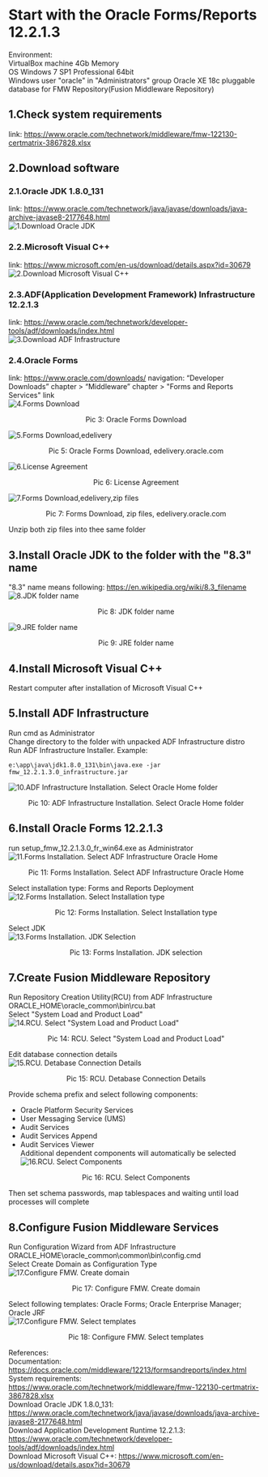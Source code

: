 # Start with the Oracle Forms/Reports 12.2.1.3
Environment:  
VirtualBox machine 4Gb Memory  
OS Windows 7 SP1 Professional 64bit  
Windows user "oracle" in "Administrators" group
Oracle XE 18c pluggable database for FMW Repository(Fusion Middleware Repository)  

## 1.Check system requirements
link: https://www.oracle.com/technetwork/middleware/fmw-122130-certmatrix-3867828.xlsx  
## 2.Download software  
### 2.1.Oracle JDK 1.8.0_131
link: https://www.oracle.com/technetwork/java/javase/downloads/java-archive-javase8-2177648.html  
![1.Download Oracle JDK](images/img1_jdk_download.jpg)  


### 2.2.Microsoft Visual C++  
link: https://www.microsoft.com/en-us/download/details.aspx?id=30679  
![2.Download Microsoft Visual C++](images/img2_ms_visual_cpp_download.jpg)  


### 2.3.ADF(Application Development Framework) Infrastructure 12.2.1.3
link: https://www.oracle.com/technetwork/developer-tools/adf/downloads/index.html  
![3.Download ADF Infrastructure](images/img3_adf_infrastructure_download.jpg)  


### 2.4.Oracle Forms 
link: https://www.oracle.com/downloads/
navigation:  “Developer Downloads” chapter > “Middleware” chapter > "Forms and Reports Services" link  
![4.Forms Download](images/img4_forms_download.jpg)  
<p align="center">Pic 3: Oracle Forms Download</p>  


![5.Forms Download,edelivery](images/img5_forms_download.jpg)  
<p align="center">Pic 5: Oracle Forms Download, edelivery.oracle.com</p>  


![6.License Agreement](images/img6_forms_download.jpg)  
<p align="center">Pic 6: License Agreement</p>  


![7.Forms Download,edelivery,zip files](images/img7_forms_download.jpg)  
<p align="center">Pic 7: Forms Download, zip files, edelivery.oracle.com</p>  


Unzip both zip files into thee same folder  


## 3.Install Oracle JDK to the folder with the "8.3" name  
"8.3" name means following: https://en.wikipedia.org/wiki/8.3_filename  
![8.JDK folder name](images/img8_jdk_installation_folder_name.jpg)  
<p align="center">Pic 8: JDK folder name</p>  


![9.JRE folder name](images/img9_jdk_installation_jre_folder_name.jpg)  
<p align="center">Pic 9: JRE folder name</p>  


## 4.Install Microsoft Visual C++  
Restart computer after installation of Microsoft Visual C++  


## 5.Install ADF Infrastructure   
Run cmd as Administrator  
Change directory to the folder with unpacked ADF Infrastructure distro  
Run ADF Infrastructure Installer. Example:  
```
e:\app\java\jdk1.8.0_131\bin\java.exe -jar fmw_12.2.1.3.0_infrastructure.jar
```
![10.ADF Infrastructure Installation. Select Oracle Home folder](images/img10_adf_infra_installation.jpg)  
<p align="center">Pic 10: ADF Infrastructure Installation. Select Oracle Home folder</p>  


## 6.Install Oracle Forms 12.2.1.3  
run setup_fmw_12.2.1.3.0_fr_win64.exe as Administrator  
![11.Forms Installation. Select ADF Infrastructure Oracle Home](images/img11_forms_installation_select_adf_infrastructure_oracle_home.jpg)  
<p align="center">Pic 11: Forms Installation. Select ADF Infrastructure Oracle Home</p>  

Select installation type: Forms and Reports Deployment  
![12.Forms Installation. Select Installation type](images/img12_forms_installation_select_installation_type.jpg)  
<p align="center">Pic 12: Forms Installation. Select Installation type</p>  


Select JDK  
![13.Forms Installation. JDK Selection](images/img13_forms_installation_jdk_selection.jpg)  
<p align="center">Pic 13: Forms Installation. JDK selection</p>  


## 7.Create Fusion Middleware Repository

Run Repository Creation Utility(RCU) from ADF Infrastructure ORACLE_HOME\oracle_common\bin\rcu.bat  
Select "System Load and Product Load"  
![14.RCU. Select "System Load and Product Load"](images/img14_rcu_create_repository.jpg)  
<p align="center">Pic 14: RCU. Select "System Load and Product Load"</p>  


Edit database connection details  
![15.RCU. Detabase Connection Details](images/img15_rcu_database_connection.jpg)  
<p align="center">Pic 15: RCU. Detabase Connection Details</p>  

Provide schema prefix and select following components:  
- Oracle Platform Security Services  
- User Messaging Service (UMS)  
- Audit Services  
- Audit Services Append  
- Audit Services Viewer  
Additional dependent components will automatically be selected  
![16.RCU. Select Components](images/img16_rcu_select_components.jpg)  
<p align="center">Pic 16: RCU. Select Components</p>  
Then set schema passwords, map tablespaces and waiting until load processes will complete

## 8.Configure Fusion Middleware Services
Run Configuration Wizard from ADF Infrastructure ORACLE_HOME\oracle_common\common\bin\config.cmd  
Select Create Domain as Configuration Type  
![17.Configure FMW. Create domain](images/img17_configure_fmw_create_domain.jpg)  
<p align="center">Pic 17: Configure FMW. Create domain</p>  

Select following templates: Oracle Forms; Oracle Enterprise Manager; Oracle JRF   
![17.Configure FMW. Select templates](images/img18_configure_fmw_select_domain_templates.jpg)  
<p align="center">Pic 18: Configure FMW. Select templates</p>  




References:  
Documentation: https://docs.oracle.com/middleware/12213/formsandreports/index.html  
System requirements: https://www.oracle.com/technetwork/middleware/fmw-122130-certmatrix-3867828.xlsx  
Download Oracle JDK 1.8.0_131: https://www.oracle.com/technetwork/java/javase/downloads/java-archive-javase8-2177648.html  
Download Application Development Runtime 12.2.1.3: https://www.oracle.com/technetwork/developer-tools/adf/downloads/index.html  
Download Microsoft Visual C++: https://www.microsoft.com/en-us/download/details.aspx?id=30679  




